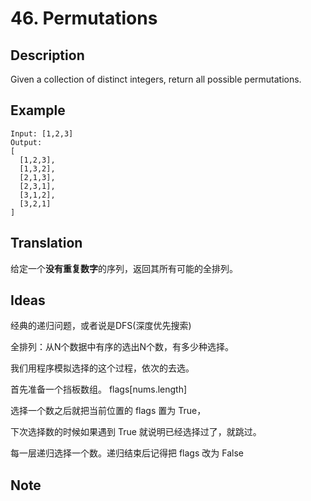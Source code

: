 # 46. Permutations
## Description
Given a collection of distinct integers, return all possible permutations.
## Example
```
Input: [1,2,3]
Output:
[
  [1,2,3],
  [1,3,2],
  [2,1,3],
  [2,3,1],
  [3,1,2],
  [3,2,1]
]
```

## Translation
给定一个**没有重复数字**的序列，返回其所有可能的全排列。

## Ideas
经典的递归问题，或者说是DFS(深度优先搜索)

全排列：从N个数据中有序的选出N个数，有多少种选择。

我们用程序模拟选择的这个过程，依次的去选。

首先准备一个挡板数组。 flags[nums.length]

选择一个数之后就把当前位置的 flags 置为 True，

下次选择数的时候如果遇到 True 就说明已经选择过了，就跳过。

每一层递归选择一个数。递归结束后记得把 flags 改为 False

## Note
